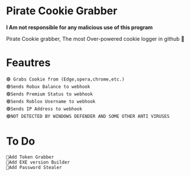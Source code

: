 # Pirate Cookie Grabber

**I Am not responsible for any malicious use of this program**


Pirate Cookie grabber, The most Over-powered cookie logger in github 🤯

# Feautres
	🟢 Grabs Cookie from (Edge,opera,chrome,etc.)
	🟢Sends Robux Balance to webhook
	🟢Sends Premium Status to webhook
	🟢Sends Roblox Username to webhook
	🟢Sends IP Address to webhook
	🟣NOT DETECTED BY WINDOWS DEFENDER AND SOME OTHER ANTI VIRUSES
# To Do
	💎Add Token Grabber
	💎Add EXE version Builder
	💎Add Password Stealer
